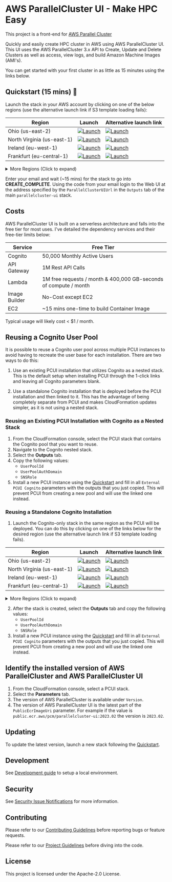 AWS ParallelCluster UI - Make HPC Easy
================================

This project is a front-end for [AWS Parallel Cluster](https://github.com/aws/aws-parallelcluster)

Quickly and easily create HPC cluster in AWS using AWS ParallelCluster UI. This UI uses the AWS ParallelCluster 3.x API to Create, Update and Delete Clusters as well as access, view logs, and build Amazon Machine Images (AMI's).

You can get started with your first cluster in as little as 15 minutes using the links below.

## Quickstart (15 mins) 🚀

Launch the stack in your AWS account by clicking on one of the below regions (use the alternative launch link if S3 template loading fails):

| Region       | Launch                                                                                                                                                                                                                                                                                                              | Alternative launch link |
|--------------|--------------------------------------------------------------------------------------------------------------------------------------------------------------------------------------------------------------------------------------------------------------------------------------------------------------------|--------------------------------------------------------------------------------------------------------------------------------------------------------------------------------------------------------------------------------------------------------------------------------------------------------------------|
| Ohio (us-east-2)  | [![Launch](https://samdengler.github.io/cloudformation-launch-stack-button-svg/images/us-east-2.svg)](https://us-east-2.console.aws.amazon.com/cloudformation/home?region=us-east-2#/stacks/create/review?stackName=parallelcluster-ui&templateURL=https://pcm-release-us-east-1.s3.us-east-1.amazonaws.com/pcluster-manager.yaml)       | [![Launch](https://samdengler.github.io/cloudformation-launch-stack-button-svg/images/us-east-2.svg)](https://us-east-2.console.aws.amazon.com/cloudformation/home?region=us-east-2#/stacks/create/review?stackName=parallelcluster-ui&templateURL=https://pcm-release-eu-west-1.s3.eu-west-1.amazonaws.com/pcluster-manager.yaml)       |
| North Virginia (us-east-1)  | [![Launch](https://samdengler.github.io/cloudformation-launch-stack-button-svg/images/us-east-1.svg)](https://us-east-1.console.aws.amazon.com/cloudformation/home?region=us-east-1#/stacks/create/review?stackName=parallelcluster-ui&templateURL=https://pcm-release-us-east-1.s3.us-east-1.amazonaws.com/pcluster-manager.yaml) | [![Launch](https://samdengler.github.io/cloudformation-launch-stack-button-svg/images/us-east-1.svg)](https://us-east-1.console.aws.amazon.com/cloudformation/home?region=us-east-1#/stacks/create/review?stackName=parallelcluster-ui&templateURL=https://pcm-release-eu-west-1.s3.eu-west-1.amazonaws.com/pcluster-manager.yaml) |
| Ireland (eu-west-1)   | [![Launch](https://samdengler.github.io/cloudformation-launch-stack-button-svg/images/eu-west-1.svg)](https://eu-west-1.console.aws.amazon.com/cloudformation/home?region=eu-west-1#/stacks/create/review?stackName=parallelcluster-ui&templateURL=https://pcm-release-us-east-1.s3.us-east-1.amazonaws.com/pcluster-manager.yaml)       | [![Launch](https://samdengler.github.io/cloudformation-launch-stack-button-svg/images/eu-west-1.svg)](https://eu-west-1.console.aws.amazon.com/cloudformation/home?region=eu-west-1#/stacks/create/review?stackName=parallelcluster-ui&templateURL=https://pcm-release-eu-west-1.s3.eu-west-1.amazonaws.com/pcluster-manager.yaml)       |
| Frankfurt (eu-central-1) | [![Launch](https://samdengler.github.io/cloudformation-launch-stack-button-svg/images/eu-central-1.svg)](https://eu-central-1.console.aws.amazon.com/cloudformation/home?region=eu-central-1#/stacks/create/review?stackName=parallelcluster-ui&templateURL=https://pcm-release-us-east-1.s3.us-east-1.amazonaws.com/pcluster-manager.yaml) | [![Launch](https://samdengler.github.io/cloudformation-launch-stack-button-svg/images/eu-central-1.svg)](https://eu-central-1.console.aws.amazon.com/cloudformation/home?region=eu-central-1#/stacks/create/review?stackName=parallelcluster-ui&templateURL=https://pcm-release-eu-west-1.s3.eu-west-1.amazonaws.com/pcluster-manager.yaml) |

<details>
    <summary>More Regions (Click to expand)</summary>
                   
| Region       | Launch                                                                                                                                                                                                                                                                                                              | Alternative launch link |
|--------------|--------------------------------------------------------------------------------------------------------------------------------------------------------------------------------------------------------------------------------------------------------------------------------------------------------------------|--------------------------------------------------------------------------------------------------------------------------------------------------------------------------------------------------------------------------------------------------------------------------------------------------------------------|
| Oregon (us-west-2)    | [![Launch](https://samdengler.github.io/cloudformation-launch-stack-button-svg/images/us-west-2.svg)](https://us-west-2.console.aws.amazon.com/cloudformation/home?region=us-west-2#/stacks/create/review?stackName=parallelcluster-ui&templateURL=https://pcm-release-us-east-1.s3.us-east-1.amazonaws.com/pcluster-manager.yaml)       |[![Launch](https://samdengler.github.io/cloudformation-launch-stack-button-svg/images/us-west-2.svg)](https://us-west-2.console.aws.amazon.com/cloudformation/home?region=us-west-2#/stacks/create/review?stackName=parallelcluster-ui&templateURL=https://pcm-release-eu-west-1.s3.eu-west-1.amazonaws.com/pcluster-manager.yaml)       |
| California (us-west-1)    | [![Launch](https://samdengler.github.io/cloudformation-launch-stack-button-svg/images/us-west-1.svg)](https://us-west-1.console.aws.amazon.com/cloudformation/home?region=us-west-1#/stacks/create/review?stackName=parallelcluster-ui&templateURL=https://pcm-release-us-east-1.s3.us-east-1.amazonaws.com/pcluster-manager.yaml)       |[![Launch](https://samdengler.github.io/cloudformation-launch-stack-button-svg/images/us-west-1.svg)](https://us-west-1.console.aws.amazon.com/cloudformation/home?region=us-west-1#/stacks/create/review?stackName=parallelcluster-ui&templateURL=https://pcm-release-eu-west-1.s3.eu-west-1.amazonaws.com/pcluster-manager.yaml) |
| London (eu-west-2)    | [![Launch](https://samdengler.github.io/cloudformation-launch-stack-button-svg/images/eu-west-2.svg)](https://eu-west-2.console.aws.amazon.com/cloudformation/home?region=eu-west-2#/stacks/create/review?stackName=parallelcluster-ui&templateURL=https://pcm-release-us-east-1.s3.us-east-1.amazonaws.com/pcluster-manager.yaml)       | [![Launch](https://samdengler.github.io/cloudformation-launch-stack-button-svg/images/eu-west-2.svg)](https://eu-west-2.console.aws.amazon.com/cloudformation/home?region=eu-west-2#/stacks/create/review?stackName=parallelcluster-ui&templateURL=https://pcm-release-eu-west-1.s3.eu-west-1.amazonaws.com/pcluster-manager.yaml) |
| Paris (eu-west-3)    | [![Launch](https://samdengler.github.io/cloudformation-launch-stack-button-svg/images/eu-west-3.svg)](https://eu-west-3.console.aws.amazon.com/cloudformation/home?region=eu-west-3#/stacks/create/review?stackName=parallelcluster-ui&templateURL=https://pcm-release-us-east-1.s3.us-east-1.amazonaws.com/pcluster-manager.yaml)       | [![Launch](https://samdengler.github.io/cloudformation-launch-stack-button-svg/images/eu-west-3.svg)](https://eu-west-3.console.aws.amazon.com/cloudformation/home?region=eu-west-3#/stacks/create/review?stackName=parallelcluster-ui&templateURL=https://pcm-release-eu-west-1.s3.eu-west-1.amazonaws.com/pcluster-manager.yaml)       |
| Stockholm (eu-north-1)    | [![Launch](https://samdengler.github.io/cloudformation-launch-stack-button-svg/images/eu-north-1.svg)](https://eu-north-1.console.aws.amazon.com/cloudformation/home?region=eu-north-1#/stacks/create/review?stackName=parallelcluster-ui&templateURL=https://pcm-release-us-east-1.s3.us-east-1.amazonaws.com/pcluster-manager.yaml)       | [![Launch](https://samdengler.github.io/cloudformation-launch-stack-button-svg/images/eu-north-1.svg)](https://eu-north-1.console.aws.amazon.com/cloudformation/home?region=eu-north-1#/stacks/create/review?stackName=parallelcluster-ui&templateURL=https://pcm-release-eu-west-1.s3.eu-west-1.amazonaws.com/pcluster-manager.yaml)       |
| Middle East (me-south-1) | [![Launch](https://samdengler.github.io/cloudformation-launch-stack-button-svg/images/me-south-1.svg)](https://me-south-1.console.aws.amazon.com/cloudformation/home?region=me-south-1#/stacks/create/review?stackName=parallelcluster-ui&templateURL=https://pcm-release-us-east-1.s3.us-east-1.amazonaws.com/pcluster-manager.yaml) | [![Launch](https://samdengler.github.io/cloudformation-launch-stack-button-svg/images/me-south-1.svg)](https://me-south-1.console.aws.amazon.com/cloudformation/home?region=me-south-1#/stacks/create/review?stackName=parallelcluster-ui&templateURL=https://pcm-release-eu-west-1.s3.eu-west-1.amazonaws.com/pcluster-manager.yaml) |
| South America (sa-east-1) | [![Launch](https://samdengler.github.io/cloudformation-launch-stack-button-svg/images/sa-east-1.svg)](https://sa-east-1.console.aws.amazon.com/cloudformation/home?region=sa-east-1#/stacks/create/review?stackName=parallelcluster-ui&templateURL=https://pcm-release-us-east-1.s3.us-east-1.amazonaws.com/pcluster-manager.yaml) |  [![Launch](https://samdengler.github.io/cloudformation-launch-stack-button-svg/images/sa-east-1.svg)](https://sa-east-1.console.aws.amazon.com/cloudformation/home?region=sa-east-1#/stacks/create/review?stackName=parallelcluster-ui&templateURL=https://pcm-release-eu-west-1.s3.eu-west-1.amazonaws.com/pcluster-manager.yaml) |
| Canada (ca-central-1) | [![Launch](https://samdengler.github.io/cloudformation-launch-stack-button-svg/images/ca-central-1.svg)](https://ca-central-1.console.aws.amazon.com/cloudformation/home?region=ca-central-1#/stacks/create/review?stackName=parallelcluster-ui&templateURL=https://pcm-release-us-east-1.s3.us-east-1.amazonaws.com/pcluster-manager.yaml) | [![Launch](https://samdengler.github.io/cloudformation-launch-stack-button-svg/images/ca-central-1.svg)](https://ca-central-1.console.aws.amazon.com/cloudformation/home?region=ca-central-1#/stacks/create/review?stackName=parallelcluster-ui&templateURL=https://pcm-release-eu-west-1.s3.eu-west-1.amazonaws.com/pcluster-manager.yaml) |
| Tokyo (ap-northeast-1) | [![Launch](https://samdengler.github.io/cloudformation-launch-stack-button-svg/images/ap-northeast-1.svg)](https://ap-northeast-1.console.aws.amazon.com/cloudformation/home?region=ap-northeast-1#/stacks/create/review?stackName=parallelcluster-ui&templateURL=https://pcm-release-us-east-1.s3.us-east-1.amazonaws.com/pcluster-manager.yaml) |  [![Launch](https://samdengler.github.io/cloudformation-launch-stack-button-svg/images/ap-northeast-1.svg)](https://ap-northeast-1.console.aws.amazon.com/cloudformation/home?region=ap-northeast-1#/stacks/create/review?stackName=parallelcluster-ui&templateURL=https://pcm-release-eu-west-1.s3.eu-west-1.amazonaws.com/pcluster-manager.yaml) |
| Seoul (ap-northeast-2) | [![Launch](https://samdengler.github.io/cloudformation-launch-stack-button-svg/images/ap-northeast-2.svg)](https://ap-northeast-2.console.aws.amazon.com/cloudformation/home?region=ap-northeast-2#/stacks/create/review?stackName=parallelcluster-ui&templateURL=https://pcm-release-us-east-1.s3.us-east-1.amazonaws.com/pcluster-manager.yaml) |  [![Launch](https://samdengler.github.io/cloudformation-launch-stack-button-svg/images/ap-northeast-2.svg)](https://ap-northeast-2.console.aws.amazon.com/cloudformation/home?region=ap-northeast-2#/stacks/create/review?stackName=parallelcluster-ui&templateURL=https://pcm-release-eu-west-1.s3.eu-west-1.amazonaws.com/pcluster-manager.yaml)|
| Mumbai (ap-south-1) | [![Launch](https://samdengler.github.io/cloudformation-launch-stack-button-svg/images/ap-south-1.svg)](https://ap-south-1.console.aws.amazon.com/cloudformation/home?region=ap-south-1#/stacks/create/review?stackName=parallelcluster-ui&templateURL=https://pcm-release-us-east-1.s3.us-east-1.amazonaws.com/pcluster-manager.yaml) | [![Launch](https://samdengler.github.io/cloudformation-launch-stack-button-svg/images/ap-south-1.svg)](https://ap-south-1.console.aws.amazon.com/cloudformation/home?region=ap-south-1#/stacks/create/review?stackName=parallelcluster-ui&templateURL=https://pcm-release-eu-west-1.s3.eu-west-1.amazonaws.com/pcluster-manager.yaml) |
| Singapore (ap-southeast-1) | [![Launch](https://samdengler.github.io/cloudformation-launch-stack-button-svg/images/ap-southeast-1.svg)](https://ap-southeast-1.console.aws.amazon.com/cloudformation/home?region=ap-southeast-1#/stacks/create/review?stackName=parallelcluster-ui&templateURL=https://pcm-release-us-east-1.s3.us-east-1.amazonaws.com/pcluster-manager.yaml) | [![Launch](https://samdengler.github.io/cloudformation-launch-stack-button-svg/images/ap-southeast-1.svg)](https://ap-southeast-1.console.aws.amazon.com/cloudformation/home?region=ap-southeast-1#/stacks/create/review?stackName=parallelcluster-ui&templateURL=https://pcm-release-eu-west-1.s3.eu-west-1.amazonaws.com/pcluster-manager.yaml) |
| Sydney (ap-southeast-2) | [![Launch](https://samdengler.github.io/cloudformation-launch-stack-button-svg/images/ap-southeast-2.svg)](https://ap-southeast-2.console.aws.amazon.com/cloudformation/home?region=ap-southeast-2#/stacks/create/review?stackName=parallelcluster-ui&templateURL=https://pcm-release-us-east-1.s3.us-east-1.amazonaws.com/pcluster-manager.yaml) |  [![Launch](https://samdengler.github.io/cloudformation-launch-stack-button-svg/images/ap-southeast-2.svg)](https://ap-southeast-2.console.aws.amazon.com/cloudformation/home?region=ap-southeast-2#/stacks/create/review?stackName=parallelcluster-ui&templateURL=https://pcm-release-eu-west-1.s3.eu-west-1.amazonaws.com/pcluster-manager.yaml) |
</details>

Enter your email and wait (~15 mins) for the stack to go into **CREATE_COMPLETE**. Using the code from your email login to the Web UI at the address specified by the `ParallelClusterUIUrl` in the `Outputs` tab of the main `parallelcluster-ui` stack.

## Costs

AWS ParallelCluster UI is built on a serverless architecture and falls into the free tier for most uses. I've detailed the dependency services and their free-tier limits below:

| Service       | Free Tier                                                        |
|---------------|------------------------------------------------------------------|
| Cognito       | 50,000 Monthly Active Users                                      |
| API Gateway   | 1M Rest API Calls                                                |
| Lambda        | 1M free requests / month & 400,000 GB-seconds of compute / month |
| Image Builder | No-Cost except EC2                                               |
| EC2           | ~15 mins one-time to build Container Image                       |

Typical usage will likely cost < $1 / month.

## Reusing a Cognito User Pool

It is possible to reuse a Cognito user pool across multiple PCUI instances to avoid having to recreate the user base for each installation. There are two ways to do this:

1. Use an existing PCUI installation that utilizes Cognito as a nested stack. This is the default setup when installing PCUI through the 1-click links and leaving all Cognito parameters blank.

2. Use a standalone Cognito installation that is deployed before the PCUI installation and then linked to it. This has the advantage of being completely separate from PCUI and makes CloudFormation updates simpler, as it is not using a nested stack.

### Reusing an Existing PCUI Installation with Cognito as a Nested Stack

1. From the CloudFormation console, select the PCUI stack that contains the Cognito pool that you want to reuse.
2. Navigate to the Cognito nested stack.
3. Select the **Outputs** tab.
4. Copy the following values:
   - `UserPoolId`
   - `UserPoolAuthDomain`
   - `SNSRole`
5. Install a new PCUI instance using the [Quickstart](#quickstart-15-mins-🚀) and fill in all `External PCUI Cognito` parameters with the outputs that you just copied. This will prevent PCUI from creating a new pool and will use the linked one instead.

### Reusing a Standalone Cognito Installation

1. Launch the Cognito-only stack in the same region as the PCUI will be deployed. You can do this by clicking on one of the links below for the desired region (use the alternative launch link if S3 template loading fails).


| Region       | Launch                                                                                                                                                                                                                                                                                                              | Alternative launch link |
|--------------|--------------------------------------------------------------------------------------------------------------------------------------------------------------------------------------------------------------------------------------------------------------------------------------------------------------------|--------------------------------------------------------------------------------------------------------------------------------------------------------------------------------------------------------------------------------------------------------------------------------------------------------------------|
| Ohio (us-east-2)  | [![Launch](https://samdengler.github.io/cloudformation-launch-stack-button-svg/images/us-east-2.svg)](https://us-east-2.console.aws.amazon.com/cloudformation/home?region=us-east-2#/stacks/create/review?stackName=parallelcluster-ui-cognito&templateURL=https://pcm-release-us-east-1.s3.us-east-1.amazonaws.com/pcluster-manager-cognito.yaml)       | [![Launch](https://samdengler.github.io/cloudformation-launch-stack-button-svg/images/us-east-2.svg)](https://us-east-2.console.aws.amazon.com/cloudformation/home?region=us-east-2#/stacks/create/review?stackName=parallelcluster-ui-cognito&templateURL=https://pcm-release-eu-west-1.s3.eu-west-1.amazonaws.com/pcluster-manager-cognito.yaml)       |
| North Virginia (us-east-1)  | [![Launch](https://samdengler.github.io/cloudformation-launch-stack-button-svg/images/us-east-1.svg)](https://us-east-1.console.aws.amazon.com/cloudformation/home?region=us-east-1#/stacks/create/review?stackName=parallelcluster-ui-cognito&templateURL=https://pcm-release-us-east-1.s3.us-east-1.amazonaws.com/pcluster-manager-cognito.yaml) | [![Launch](https://samdengler.github.io/cloudformation-launch-stack-button-svg/images/us-east-1.svg)](https://us-east-1.console.aws.amazon.com/cloudformation/home?region=us-east-1#/stacks/create/review?stackName=parallelcluster-ui-cognito&templateURL=https://pcm-release-eu-west-1.s3.eu-west-1.amazonaws.com/pcluster-manager-cognito.yaml) |
| Ireland (eu-west-1)   | [![Launch](https://samdengler.github.io/cloudformation-launch-stack-button-svg/images/eu-west-1.svg)](https://eu-west-1.console.aws.amazon.com/cloudformation/home?region=eu-west-1#/stacks/create/review?stackName=parallelcluster-ui-cognito&templateURL=https://pcm-release-us-east-1.s3.us-east-1.amazonaws.com/pcluster-manager-cognito.yaml)       | [![Launch](https://samdengler.github.io/cloudformation-launch-stack-button-svg/images/eu-west-1.svg)](https://eu-west-1.console.aws.amazon.com/cloudformation/home?region=eu-west-1#/stacks/create/review?stackName=parallelcluster-ui-cognito&templateURL=https://pcm-release-eu-west-1.s3.eu-west-1.amazonaws.com/pcluster-manager-cognito.yaml)       |
| Frankfurt (eu-central-1) | [![Launch](https://samdengler.github.io/cloudformation-launch-stack-button-svg/images/eu-central-1.svg)](https://eu-central-1.console.aws.amazon.com/cloudformation/home?region=eu-central-1#/stacks/create/review?stackName=parallelcluster-ui-cognito&templateURL=https://pcm-release-us-east-1.s3.us-east-1.amazonaws.com/pcluster-manager-cognito.yaml) | [![Launch](https://samdengler.github.io/cloudformation-launch-stack-button-svg/images/eu-central-1.svg)](https://eu-central-1.console.aws.amazon.com/cloudformation/home?region=eu-central-1#/stacks/create/review?stackName=parallelcluster-ui-cognito&templateURL=https://pcm-release-eu-west-1.s3.eu-west-1.amazonaws.com/pcluster-manager-cognito.yaml) |

<details>
    <summary>More Regions (Click to expand)</summary>
                   
| Region       | Launch                                                                                                                                                                                                                                                                                                              | Alternative launch link |
|--------------|--------------------------------------------------------------------------------------------------------------------------------------------------------------------------------------------------------------------------------------------------------------------------------------------------------------------|--------------------------------------------------------------------------------------------------------------------------------------------------------------------------------------------------------------------------------------------------------------------------------------------------------------------|
| Oregon (us-west-2)    | [![Launch](https://samdengler.github.io/cloudformation-launch-stack-button-svg/images/us-west-2.svg)](https://us-west-2.console.aws.amazon.com/cloudformation/home?region=us-west-2#/stacks/create/review?stackName=parallelcluster-ui-cognito&templateURL=https://pcm-release-us-east-1.s3.us-east-1.amazonaws.com/pcluster-manager-cognito.yaml)       |[![Launch](https://samdengler.github.io/cloudformation-launch-stack-button-svg/images/us-west-2.svg)](https://us-west-2.console.aws.amazon.com/cloudformation/home?region=us-west-2#/stacks/create/review?stackName=parallelcluster-ui-cognito&templateURL=https://pcm-release-eu-west-1.s3.eu-west-1.amazonaws.com/pcluster-manager-cognito.yaml)       |
| California (us-west-1)    | [![Launch](https://samdengler.github.io/cloudformation-launch-stack-button-svg/images/us-west-1.svg)](https://us-west-1.console.aws.amazon.com/cloudformation/home?region=us-west-1#/stacks/create/review?stackName=parallelcluster-ui-cognito&templateURL=https://pcm-release-us-east-1.s3.us-east-1.amazonaws.com/pcluster-manager-cognito.yaml)       |[![Launch](https://samdengler.github.io/cloudformation-launch-stack-button-svg/images/us-west-1.svg)](https://us-west-1.console.aws.amazon.com/cloudformation/home?region=us-west-1#/stacks/create/review?stackName=parallelcluster-ui-cognito&templateURL=https://pcm-release-eu-west-1.s3.eu-west-1.amazonaws.com/pcluster-manager-cognito.yaml) |
| London (eu-west-2)    | [![Launch](https://samdengler.github.io/cloudformation-launch-stack-button-svg/images/eu-west-2.svg)](https://eu-west-2.console.aws.amazon.com/cloudformation/home?region=eu-west-2#/stacks/create/review?stackName=parallelcluster-ui-cognito&templateURL=https://pcm-release-us-east-1.s3.us-east-1.amazonaws.com/pcluster-manager-cognito.yaml)       | [![Launch](https://samdengler.github.io/cloudformation-launch-stack-button-svg/images/eu-west-2.svg)](https://eu-west-2.console.aws.amazon.com/cloudformation/home?region=eu-west-2#/stacks/create/review?stackName=parallelcluster-ui-cognito&templateURL=https://pcm-release-eu-west-1.s3.eu-west-1.amazonaws.com/pcluster-manager-cognito.yaml) |
| Paris (eu-west-3)    | [![Launch](https://samdengler.github.io/cloudformation-launch-stack-button-svg/images/eu-west-3.svg)](https://eu-west-3.console.aws.amazon.com/cloudformation/home?region=eu-west-3#/stacks/create/review?stackName=parallelcluster-ui-cognito&templateURL=https://pcm-release-us-east-1.s3.us-east-1.amazonaws.com/pcluster-manager-cognito.yaml)       | [![Launch](https://samdengler.github.io/cloudformation-launch-stack-button-svg/images/eu-west-3.svg)](https://eu-west-3.console.aws.amazon.com/cloudformation/home?region=eu-west-3#/stacks/create/review?stackName=parallelcluster-ui-cognito&templateURL=https://pcm-release-eu-west-1.s3.eu-west-1.amazonaws.com/pcluster-manager-cognito.yaml)       |
| Stockholm (eu-north-1)    | [![Launch](https://samdengler.github.io/cloudformation-launch-stack-button-svg/images/eu-north-1.svg)](https://eu-north-1.console.aws.amazon.com/cloudformation/home?region=eu-north-1#/stacks/create/review?stackName=parallelcluster-ui-cognito&templateURL=https://pcm-release-us-east-1.s3.us-east-1.amazonaws.com/pcluster-manager-cognito.yaml)       | [![Launch](https://samdengler.github.io/cloudformation-launch-stack-button-svg/images/eu-north-1.svg)](https://eu-north-1.console.aws.amazon.com/cloudformation/home?region=eu-north-1#/stacks/create/review?stackName=parallelcluster-ui-cognito&templateURL=https://pcm-release-eu-west-1.s3.eu-west-1.amazonaws.com/pcluster-manager-cognito.yaml)       |
| Middle East (me-south-1) | [![Launch](https://samdengler.github.io/cloudformation-launch-stack-button-svg/images/me-south-1.svg)](https://me-south-1.console.aws.amazon.com/cloudformation/home?region=me-south-1#/stacks/create/review?stackName=parallelcluster-ui-cognito&templateURL=https://pcm-release-us-east-1.s3.us-east-1.amazonaws.com/pcluster-manager-cognito.yaml) | [![Launch](https://samdengler.github.io/cloudformation-launch-stack-button-svg/images/me-south-1.svg)](https://me-south-1.console.aws.amazon.com/cloudformation/home?region=me-south-1#/stacks/create/review?stackName=parallelcluster-ui-cognito&templateURL=https://pcm-release-eu-west-1.s3.eu-west-1.amazonaws.com/pcluster-manager-cognito.yaml) |
| South America (sa-east-1) | [![Launch](https://samdengler.github.io/cloudformation-launch-stack-button-svg/images/sa-east-1.svg)](https://sa-east-1.console.aws.amazon.com/cloudformation/home?region=sa-east-1#/stacks/create/review?stackName=parallelcluster-ui-cognito&templateURL=https://pcm-release-us-east-1.s3.us-east-1.amazonaws.com/pcluster-manager-cognito.yaml) |  [![Launch](https://samdengler.github.io/cloudformation-launch-stack-button-svg/images/sa-east-1.svg)](https://sa-east-1.console.aws.amazon.com/cloudformation/home?region=sa-east-1#/stacks/create/review?stackName=parallelcluster-ui-cognito&templateURL=https://pcm-release-eu-west-1.s3.eu-west-1.amazonaws.com/pcluster-manager-cognito.yaml) |
| Canada (ca-central-1) | [![Launch](https://samdengler.github.io/cloudformation-launch-stack-button-svg/images/ca-central-1.svg)](https://ca-central-1.console.aws.amazon.com/cloudformation/home?region=ca-central-1#/stacks/create/review?stackName=parallelcluster-ui-cognito&templateURL=https://pcm-release-us-east-1.s3.us-east-1.amazonaws.com/pcluster-manager-cognito.yaml) | [![Launch](https://samdengler.github.io/cloudformation-launch-stack-button-svg/images/ca-central-1.svg)](https://ca-central-1.console.aws.amazon.com/cloudformation/home?region=ca-central-1#/stacks/create/review?stackName=parallelcluster-ui-cognito&templateURL=https://pcm-release-eu-west-1.s3.eu-west-1.amazonaws.com/pcluster-manager-cognito.yaml) |
| Tokyo (ap-northeast-1) | [![Launch](https://samdengler.github.io/cloudformation-launch-stack-button-svg/images/ap-northeast-1.svg)](https://ap-northeast-1.console.aws.amazon.com/cloudformation/home?region=ap-northeast-1#/stacks/create/review?stackName=parallelcluster-ui-cognito&templateURL=https://pcm-release-us-east-1.s3.us-east-1.amazonaws.com/pcluster-manager-cognito.yaml) |  [![Launch](https://samdengler.github.io/cloudformation-launch-stack-button-svg/images/ap-northeast-1.svg)](https://ap-northeast-1.console.aws.amazon.com/cloudformation/home?region=ap-northeast-1#/stacks/create/review?stackName=parallelcluster-ui-cognito&templateURL=https://pcm-release-eu-west-1.s3.eu-west-1.amazonaws.com/pcluster-manager-cognito.yaml) |
| Seoul (ap-northeast-2) | [![Launch](https://samdengler.github.io/cloudformation-launch-stack-button-svg/images/ap-northeast-2.svg)](https://ap-northeast-2.console.aws.amazon.com/cloudformation/home?region=ap-northeast-2#/stacks/create/review?stackName=parallelcluster-ui-cognito&templateURL=https://pcm-release-us-east-1.s3.us-east-1.amazonaws.com/pcluster-manager-cognito.yaml) |  [![Launch](https://samdengler.github.io/cloudformation-launch-stack-button-svg/images/ap-northeast-2.svg)](https://ap-northeast-2.console.aws.amazon.com/cloudformation/home?region=ap-northeast-2#/stacks/create/review?stackName=parallelcluster-ui-cognito&templateURL=https://pcm-release-eu-west-1.s3.eu-west-1.amazonaws.com/pcluster-manager-cognito.yaml)|
| Mumbai (ap-south-1) | [![Launch](https://samdengler.github.io/cloudformation-launch-stack-button-svg/images/ap-south-1.svg)](https://ap-south-1.console.aws.amazon.com/cloudformation/home?region=ap-south-1#/stacks/create/review?stackName=parallelcluster-ui-cognito&templateURL=https://pcm-release-us-east-1.s3.us-east-1.amazonaws.com/pcluster-manager-cognito.yaml) | [![Launch](https://samdengler.github.io/cloudformation-launch-stack-button-svg/images/ap-south-1.svg)](https://ap-south-1.console.aws.amazon.com/cloudformation/home?region=ap-south-1#/stacks/create/review?stackName=parallelcluster-ui-cognito&templateURL=https://pcm-release-eu-west-1.s3.eu-west-1.amazonaws.com/pcluster-manager-cognito.yaml) |
| Singapore (ap-southeast-1) | [![Launch](https://samdengler.github.io/cloudformation-launch-stack-button-svg/images/ap-southeast-1.svg)](https://ap-southeast-1.console.aws.amazon.com/cloudformation/home?region=ap-southeast-1#/stacks/create/review?stackName=parallelcluster-ui-cognito&templateURL=https://pcm-release-us-east-1.s3.us-east-1.amazonaws.com/pcluster-manager-cognito.yaml) | [![Launch](https://samdengler.github.io/cloudformation-launch-stack-button-svg/images/ap-southeast-1.svg)](https://ap-southeast-1.console.aws.amazon.com/cloudformation/home?region=ap-southeast-1#/stacks/create/review?stackName=parallelcluster-ui-cognito&templateURL=https://pcm-release-eu-west-1.s3.eu-west-1.amazonaws.com/pcluster-manager-cognito.yaml) |
| Sydney (ap-southeast-2) | [![Launch](https://samdengler.github.io/cloudformation-launch-stack-button-svg/images/ap-southeast-2.svg)](https://ap-southeast-2.console.aws.amazon.com/cloudformation/home?region=ap-southeast-2#/stacks/create/review?stackName=parallelcluster-ui-cognito&templateURL=https://pcm-release-us-east-1.s3.us-east-1.amazonaws.com/pcluster-manager-cognito.yaml) |  [![Launch](https://samdengler.github.io/cloudformation-launch-stack-button-svg/images/ap-southeast-2.svg)](https://ap-southeast-2.console.aws.amazon.com/cloudformation/home?region=ap-southeast-2#/stacks/create/review?stackName=parallelcluster-ui-cognito&templateURL=https://pcm-release-eu-west-1.s3.eu-west-1.amazonaws.com/pcluster-manager-cognito.yaml) |
</details>

2. After the stack is created, select the **Outputs** tab and copy the following values:
   - `UserPoolId`
   - `UserPoolAuthDomain`
   - `SNSRole`
3. Install a new PCUI instance using the [Quickstart](#quickstart-15-mins-🚀) and fill in all `External PCUI Cognito` parameters with the outputs that you just copied. This will prevent PCUI from creating a new pool and will use the linked one instead.

## Identify the installed version of AWS ParallelCluster and AWS ParallelCluster UI
1. From the CloudFormation console, select a PCUI stack.
2. Select the **Parameters** tab.
3. The version of AWS ParallelCluster is available under `Version`.
4. The version of AWS ParallelCluster UI is the latest part of the `PublicEcrImageUri` parameter. For example if the value is `public.ecr.aws/pcm/parallelcluster-ui:2023.02` the version is `2023.02`.

## Updating

To update the latest version, launch a new stack following the [Quickstart](#quickstart-15-mins-🚀).

## Development

See [Development guide](DEVELOPMENT.md) to setup a local environment.

## Security

See [Security Issue Notifications](CONTRIBUTING.md#security-issue-notifications) for more information.

## Contributing

Please refer to our [Contributing Guidelines](CONTRIBUTING.md) before reporting bugs or feature requests.

Please refer to our [Project Guidelines](PROJECT_GUIDELINES.md) before diving into the code.

## License

This project is licensed under the Apache-2.0 License.
